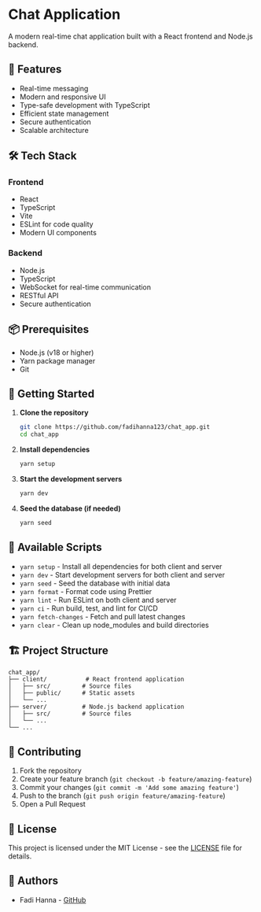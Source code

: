 # Chat Application

A modern real-time chat application built with a React frontend and Node.js backend.

## 🚀 Features

- Real-time messaging
- Modern and responsive UI
- Type-safe development with TypeScript
- Efficient state management
- Secure authentication
- Scalable architecture

## 🛠 Tech Stack

### Frontend

- React
- TypeScript
- Vite
- ESLint for code quality
- Modern UI components

### Backend

- Node.js
- TypeScript
- WebSocket for real-time communication
- RESTful API
- Secure authentication

## 📦 Prerequisites

- Node.js (v18 or higher)
- Yarn package manager
- Git

## 🚀 Getting Started

1. **Clone the repository**

   ```bash
   git clone https://github.com/fadihanna123/chat_app.git
   cd chat_app
   ```

2. **Install dependencies**

   ```bash
   yarn setup
   ```

3. **Start the development servers**

   ```bash
   yarn dev
   ```

4. **Seed the database (if needed)**
   ```bash
   yarn seed
   ```

## 📝 Available Scripts

- `yarn setup` - Install all dependencies for both client and server
- `yarn dev` - Start development servers for both client and server
- `yarn seed` - Seed the database with initial data
- `yarn format` - Format code using Prettier
- `yarn lint` - Run ESLint on both client and server
- `yarn ci` - Run build, test, and lint for CI/CD
- `yarn fetch-changes` - Fetch and pull latest changes
- `yarn clear` - Clean up node_modules and build directories

## 🏗 Project Structure

```
chat_app/
├── client/           # React frontend application
│   ├── src/         # Source files
│   ├── public/      # Static assets
│   └── ...
├── server/          # Node.js backend application
│   ├── src/         # Source files
│   └── ...
└── ...
```

## 🤝 Contributing

1. Fork the repository
2. Create your feature branch (`git checkout -b feature/amazing-feature`)
3. Commit your changes (`git commit -m 'Add some amazing feature'`)
4. Push to the branch (`git push origin feature/amazing-feature`)
5. Open a Pull Request

## 📄 License

This project is licensed under the MIT License - see the [LICENSE](LICENSE) file for details.

## 👥 Authors

- Fadi Hanna - [GitHub](https://github.com/fadihanna123)
